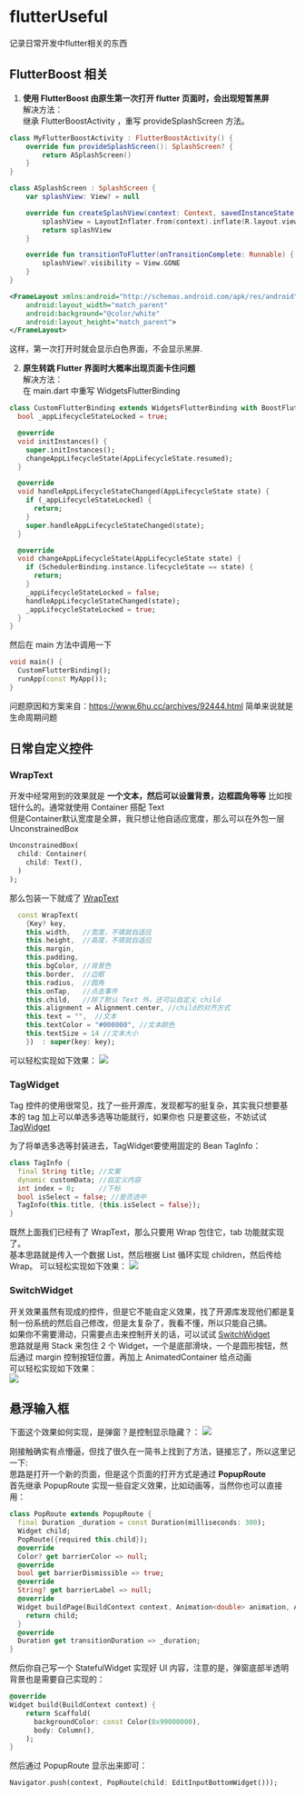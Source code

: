 # flutterUseful
记录日常开发中flutter相关的东西

## FlutterBoost 相关
1. **使用 FlutterBoost 由原生第一次打开 flutter 页面时，会出现短暂黑屏**  
解决方法：  
继承 FlutterBoostActivity ，重写 provideSplashScreen 方法。
```kotlin
class MyFlutterBoostActivity : FlutterBoostActivity() {
    override fun provideSplashScreen(): SplashScreen? {
        return ASplashScreen()
    }
}

class ASplashScreen : SplashScreen {
    var splashView: View? = null

    override fun createSplashView(context: Context, savedInstanceState: Bundle?): View? {
        splashView = LayoutInflater.from(context).inflate(R.layout.view_splash, null)
        return splashView
    }

    override fun transitionToFlutter(onTransitionComplete: Runnable) {
        splashView?.visibility = View.GONE
    }
}
```
```xml
<FrameLayout xmlns:android="http://schemas.android.com/apk/res/android"
    android:layout_width="match_parent"
    android:background="@color/white"
    android:layout_height="match_parent">
</FrameLayout>
```
这样，第一次打开时就会显示白色界面，不会显示黑屏.

2. **原生转跳 Flutter 界面时大概率出现页面卡住问题**  
解决方法：   
在 main.dart 中重写 WidgetsFlutterBinding
```dart
class CustomFlutterBinding extends WidgetsFlutterBinding with BoostFlutterBinding {
  bool _appLifecycleStateLocked = true;

  @override
  void initInstances() {
    super.initInstances();
    changeAppLifecycleState(AppLifecycleState.resumed);
  }

  @override
  void handleAppLifecycleStateChanged(AppLifecycleState state) {
    if (_appLifecycleStateLocked) {
      return;
    }
    super.handleAppLifecycleStateChanged(state);
  }

  @override
  void changeAppLifecycleState(AppLifecycleState state) {
    if (SchedulerBinding.instance.lifecycleState == state) {
      return;
    }
    _appLifecycleStateLocked = false;
    handleAppLifecycleStateChanged(state);
    _appLifecycleStateLocked = true;
  }
}
```
然后在 main 方法中调用一下
```dart
void main() {
  CustomFlutterBinding();
  runApp(const MyApp());
}
```
问题原因和方案来自：https://www.6hu.cc/archives/92444.html 简单来说就是生命周期问题

## 日常自定义控件

###  WrapText
开发中经常用到的效果就是 **一个文本，然后可以设置背景，边框圆角等等** 比如按钮什么的。通常就使用 Container 搭配 Text  
但是Container默认宽度是全屏，我只想让他自适应宽度，那么可以在外包一层 UnconstrainedBox
```dart
UnconstrainedBox(
  child: Container(
    child: Text(),
  )
);
```
那么包装一下就成了 [WrapText](https://github.com/EspoirX/flutterUseful/blob/main/lib/widgets/WrapText.dart)
```dart
  const WrapText(
    {Key? key,
    this.width,   //宽度，不填就自适应
    this.height,  //高度，不填就自适应
    this.margin,
    this.padding,
    this.bgColor, //背景色
    this.border,  //边框
    this.radius,  //圆角
    this.onTap,   //点击事件
    this.child,   //除了默认 Text 外，还可以自定义 child
    this.alignment = Alignment.center, //child的对齐方式
    this.text = "",  //文本
    this.textColor = "#000000", //文本颜色
    this.textSize = 14 //文本大小
    })  : super(key: key); 
```
可以轻松实现如下效果：
<img src="https://s2.loli.net/2023/05/19/UHbatM4GhWj2JLn.png" />

### TagWidget
Tag 控件的使用很常见，找了一些开源库，发现都写的挺复杂，其实我只想要基本的 tag 加上可以单选多选等功能就行，如果你也
只是要这些，不妨试试 [TagWidget](https://github.com/EspoirX/flutterUseful/blob/main/lib/widgets/TagWidget.dart)

为了将单选多选等封装进去，TagWidget要使用固定的 Bean TagInfo：
```dart
class TagInfo {
  final String title; //文案
  dynamic customData; //自定义内容
  int index = 0;      //下标
  bool isSelect = false; //是否选中
  TagInfo(this.title, {this.isSelect = false});
}
```
既然上面我们已经有了 WrapText，那么只要用 Wrap 包住它，tab 功能就实现了。  
基本思路就是传入一个数据 List，然后根据 List 循环实现 children，然后传给 Wrap。
可以轻松实现如下效果：
<img src="https://s2.loli.net/2023/05/19/SsGFZpmN8624X3e.png" />

### SwitchWidget
开关效果虽然有现成的控件，但是它不能自定义效果，找了开源库发现他们都是复制一份系统的然后自己修改，但是太复杂了，我看不懂，所以只能自己搞。  
如果你不需要滑动，只需要点击来控制开关的话，可以试试  [SwitchWidget](https://github.com/EspoirX/flutterUseful/blob/main/lib/widgets/SwitchWidget.dart)  
思路就是用 Stack 来包住 2 个 Widget，一个是底部滑块，一个是圆形按钮，然后通过 margin 控制按钮位置，再加上 AnimatedContainer 给点动画  
可以轻松实现如下效果：  
<img src="https://s2.loli.net/2023/05/19/Gcz8L1wtYjhvC2X.png" />


## 悬浮输入框
下面这个效果如何实现，是弹窗？是控制显示隐藏？：
<img src="https://s2.loli.net/2023/05/19/ydNuGM6CEI9kDhJ.png" />

刚接触确实有点懵逼，但找了很久在一简书上找到了方法，链接忘了，所以这里记一下:  
思路是打开一个新的页面，但是这个页面的打开方式是通过 **PopupRoute**  
首先继承 PopupRoute 实现一些自定义效果，比如动画等，当然你也可以直接用：
```dart
class PopRoute extends PopupRoute {
  final Duration _duration = const Duration(milliseconds: 300);
  Widget child;
  PopRoute({required this.child});
  @override
  Color? get barrierColor => null;
  @override
  bool get barrierDismissible => true;
  @override
  String? get barrierLabel => null;
  @override
  Widget buildPage(BuildContext context, Animation<double> animation, Animation<double> secondaryAnimation) {
    return child;
  }
  @override
  Duration get transitionDuration => _duration;
}
```

然后你自己写一个 StatefulWidget 实现好 UI 内容，注意的是，弹窗底部半透明背景也是需要自己实现的：
```dart
@override
Widget build(BuildContext context) {
    return Scaffold(
      backgroundColor: const Color(0x99000000),
      body: Column(),
    );
}
```
然后通过 PopupRoute 显示出来即可：
```dart
Navigator.push(context, PopRoute(child: EditInputBottomWidget()));
```